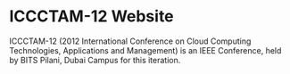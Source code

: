 ICCCTAM-12 Website
==================

ICCCTAM-12 (2012 International Conference on Cloud Computing Technologies, Applications and Management) is an IEEE Conference, held by BITS Pilani, Dubai Campus for this iteration.